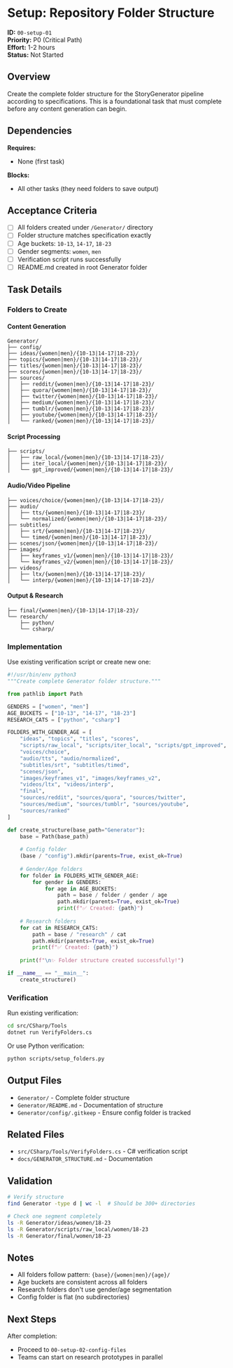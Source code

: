 # Setup: Repository Folder Structure

**ID:** `00-setup-01`  
**Priority:** P0 (Critical Path)  
**Effort:** 1-2 hours  
**Status:** Not Started

## Overview

Create the complete folder structure for the StoryGenerator pipeline according to specifications. This is a foundational task that must complete before any content generation can begin.

## Dependencies

**Requires:**
- None (first task)

**Blocks:**
- All other tasks (they need folders to save output)

## Acceptance Criteria

- [ ] All folders created under `/Generator/` directory
- [ ] Folder structure matches specification exactly
- [ ] Age buckets: `10-13`, `14-17`, `18-23`
- [ ] Gender segments: `women`, `men`
- [ ] Verification script runs successfully
- [ ] README.md created in root Generator folder

## Task Details

### Folders to Create

#### Content Generation
```
Generator/
├── config/
├── ideas/{women|men}/{10-13|14-17|18-23}/
├── topics/{women|men}/{10-13|14-17|18-23}/
├── titles/{women|men}/{10-13|14-17|18-23}/
├── scores/{women|men}/{10-13|14-17|18-23}/
├── sources/
│   ├── reddit/{women|men}/{10-13|14-17|18-23}/
│   ├── quora/{women|men}/{10-13|14-17|18-23}/
│   ├── twitter/{women|men}/{10-13|14-17|18-23}/
│   ├── medium/{women|men}/{10-13|14-17|18-23}/
│   ├── tumblr/{women|men}/{10-13|14-17|18-23}/
│   ├── youtube/{women|men}/{10-13|14-17|18-23}/
│   └── ranked/{women|men}/{10-13|14-17|18-23}/
```

#### Script Processing
```
├── scripts/
│   ├── raw_local/{women|men}/{10-13|14-17|18-23}/
│   ├── iter_local/{women|men}/{10-13|14-17|18-23}/
│   └── gpt_improved/{women|men}/{10-13|14-17|18-23}/
```

#### Audio/Video Pipeline
```
├── voices/choice/{women|men}/{10-13|14-17|18-23}/
├── audio/
│   ├── tts/{women|men}/{10-13|14-17|18-23}/
│   └── normalized/{women|men}/{10-13|14-17|18-23}/
├── subtitles/
│   ├── srt/{women|men}/{10-13|14-17|18-23}/
│   └── timed/{women|men}/{10-13|14-17|18-23}/
├── scenes/json/{women|men}/{10-13|14-17|18-23}/
├── images/
│   ├── keyframes_v1/{women|men}/{10-13|14-17|18-23}/
│   └── keyframes_v2/{women|men}/{10-13|14-17|18-23}/
├── videos/
│   ├── ltx/{women|men}/{10-13|14-17|18-23}/
│   └── interp/{women|men}/{10-13|14-17|18-23}/
```

#### Output & Research
```
├── final/{women|men}/{10-13|14-17|18-23}/
└── research/
    ├── python/
    └── csharp/
```

### Implementation

Use existing verification script or create new one:

```python
#!/usr/bin/env python3
"""Create complete Generator folder structure."""

from pathlib import Path

GENDERS = ["women", "men"]
AGE_BUCKETS = ["10-13", "14-17", "18-23"]
RESEARCH_CATS = ["python", "csharp"]

FOLDERS_WITH_GENDER_AGE = [
    "ideas", "topics", "titles", "scores",
    "scripts/raw_local", "scripts/iter_local", "scripts/gpt_improved",
    "voices/choice",
    "audio/tts", "audio/normalized",
    "subtitles/srt", "subtitles/timed",
    "scenes/json",
    "images/keyframes_v1", "images/keyframes_v2",
    "videos/ltx", "videos/interp",
    "final",
    "sources/reddit", "sources/quora", "sources/twitter",
    "sources/medium", "sources/tumblr", "sources/youtube",
    "sources/ranked"
]

def create_structure(base_path="Generator"):
    base = Path(base_path)
    
    # Config folder
    (base / "config").mkdir(parents=True, exist_ok=True)
    
    # Gender/Age folders
    for folder in FOLDERS_WITH_GENDER_AGE:
        for gender in GENDERS:
            for age in AGE_BUCKETS:
                path = base / folder / gender / age
                path.mkdir(parents=True, exist_ok=True)
                print(f"✅ Created: {path}")
    
    # Research folders
    for cat in RESEARCH_CATS:
        path = base / "research" / cat
        path.mkdir(parents=True, exist_ok=True)
        print(f"✅ Created: {path}")
    
    print(f"\n✨ Folder structure created successfully!")

if __name__ == "__main__":
    create_structure()
```

### Verification

Run existing verification:
```bash
cd src/CSharp/Tools
dotnet run VerifyFolders.cs
```

Or use Python verification:
```bash
python scripts/setup_folders.py
```

## Output Files

- `Generator/` - Complete folder structure
- `Generator/README.md` - Documentation of structure
- `Generator/config/.gitkeep` - Ensure config folder is tracked

## Related Files

- `src/CSharp/Tools/VerifyFolders.cs` - C# verification script
- `docs/GENERATOR_STRUCTURE.md` - Documentation

## Validation

```bash
# Verify structure
find Generator -type d | wc -l  # Should be 300+ directories

# Check one segment completely
ls -R Generator/ideas/women/18-23
ls -R Generator/scripts/raw_local/women/18-23
ls -R Generator/final/women/18-23
```

## Notes

- All folders follow pattern: `{base}/{women|men}/{age}/`
- Age buckets are consistent across all folders
- Research folders don't use gender/age segmentation
- Config folder is flat (no subdirectories)

## Next Steps

After completion:
- Proceed to `00-setup-02-config-files`
- Teams can start on research prototypes in parallel
